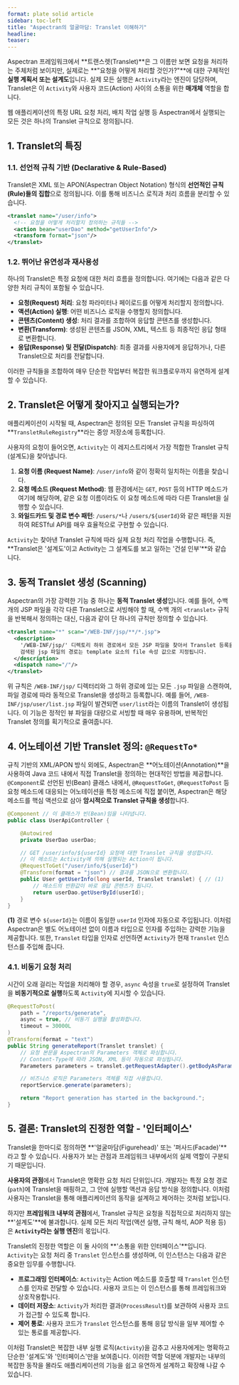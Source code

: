 ```yaml
---
format: plate solid article
sidebar: toc-left
title: "Aspectran의 얼굴마담: Translet 이해하기"
headline:
teaser:
---
```


Aspectran 프레임워크에서 **트랜스렛(Translet)**은 그 이름만 보면 요청을 처리하는 주체처럼 보이지만, 실제로는 **"요청을 어떻게 처리할 것인가?"**에 대한 구체적인 **실행 계획서 또는 설계도**입니다. 실제 모든 실행은 `Activity`라는 엔진이 담당하며, Translet은 이 `Activity`와 사용자 코드(Action) 사이의 소통을 위한 **매개체** 역할을 합니다.

웹 애플리케이션의 특정 URL 요청 처리, 배치 작업 실행 등 Aspectran에서 실행되는 모든 것은 하나의 Translet 규칙으로 정의됩니다.

## 1. Translet의 특징

### 1.1. 선언적 규칙 기반 (Declarative & Rule-Based)

Translet은 XML 또는 APON(Aspectran Object Notation) 형식의 **선언적인 규칙(Rule)들의 집합**으로 정의됩니다. 이를 통해 비즈니스 로직과 처리 흐름을 분리할 수 있습니다.

```xml
<translet name="/user/info">
  <!-- 요청을 어떻게 처리할지 정의하는 규칙들 -->
  <action bean="userDao" method="getUserInfo"/>
  <transform format="json"/>
</translet>
```

### 1.2. 뛰어난 유연성과 재사용성

하나의 Translet은 특정 요청에 대한 처리 흐름을 정의합니다. 여기에는 다음과 같은 다양한 처리 규칙이 포함될 수 있습니다.

-   **요청(Request) 처리**: 요청 파라미터나 페이로드를 어떻게 처리할지 정의합니다.
-   **액션(Action) 실행**: 어떤 비즈니스 로직을 수행할지 정의합니다.
-   **콘텐츠(Content) 생성**: 처리 결과를 조합하여 응답할 콘텐츠를 생성합니다.
-   **변환(Transform)**: 생성된 콘텐츠를 JSON, XML, 텍스트 등 최종적인 응답 형태로 변환합니다.
-   **응답(Response) 및 전달(Dispatch)**: 최종 결과를 사용자에게 응답하거나, 다른 Translet으로 처리를 전달합니다.

이러한 규칙들을 조합하여 매우 단순한 작업부터 복잡한 워크플로우까지 유연하게 설계할 수 있습니다.

## 2. Translet은 어떻게 찾아지고 실행되는가?

애플리케이션이 시작될 때, Aspectran은 정의된 모든 Translet 규칙을 파싱하여 **`TransletRuleRegistry`**라는 중앙 저장소에 등록합니다.

사용자의 요청이 들어오면, `Activity`는 이 레지스트리에서 가장 적합한 Translet 규칙(설계도)을 찾아냅니다.

1.  **요청 이름 (Request Name)**: `/user/info`와 같이 정확히 일치하는 이름을 찾습니다.
2.  **요청 메소드 (Request Method)**: 웹 환경에서는 `GET`, `POST` 등의 HTTP 메소드가 여기에 해당하며, 같은 요청 이름이라도 이 요청 메소드에 따라 다른 Translet을 실행할 수 있습니다.
3.  **와일드카드 및 경로 변수 패턴**: `/users/*`나 `/users/${userId}`와 같은 패턴을 지원하여 RESTful API를 매우 효율적으로 구현할 수 있습니다.

`Activity`는 찾아낸 Translet 규칙에 따라 실제 요청 처리 작업을 수행합니다. 즉, **Translet은 '설계도'이고 Activity는 그 설계도를 보고 일하는 '건설 인부'**와 같습니다.

## 3. 동적 Translet 생성 (Scanning)

Aspectran의 가장 강력한 기능 중 하나는 **동적 Translet 생성**입니다. 예를 들어, 수백 개의 JSP 파일을 각각 다른 Translet으로 서빙해야 할 때, 수백 개의 `<translet>` 규칙을 반복해서 정의하는 대신, 다음과 같이 단 하나의 규칙만 정의할 수 있습니다.

```xml
<translet name="*" scan="/WEB-INF/jsp/**/*.jsp">
  <description>
    '/WEB-INF/jsp/' 디렉토리 하위 경로에서 모든 JSP 파일을 찾아서 Translet 등록을 자동으로 합니다.
    검색된 jsp 파일의 경로는 template 요소의 file 속성 값으로 지정됩니다.
  </description>
  <dispatch name="/"/>
</translet>
```

위 규칙은 `/WEB-INF/jsp/` 디렉터리와 그 하위 경로에 있는 모든 `.jsp` 파일을 스캔하여, 파일 경로에 따라 동적으로 Translet을 생성하고 등록합니다. 예를 들어, `/WEB-INF/jsp/user/list.jsp` 파일이 발견되면 `user/list`라는 이름의 Translet이 생성됩니다. 이 기능은 정적인 뷰 파일을 대량으로 서빙할 때 매우 유용하며, 반복적인 Translet 정의를 획기적으로 줄여줍니다.

## 4. 어노테이션 기반 Translet 정의: `@RequestTo*`

규칙 기반의 XML/APON 방식 외에도, Aspectran은 **어노테이션(Annotation)**을 사용하여 Java 코드 내에서 직접 Translet을 정의하는 현대적인 방법을 제공합니다. `@Component`로 선언된 빈(Bean) 클래스 내에서, `@RequestToGet`, `@RequestToPost` 등 요청 메소드에 대응되는 어노테이션을 특정 메소드에 직접 붙이면, Aspectran은 해당 메소드를 핵심 액션으로 삼아 **암시적으로 Translet 규칙을 생성**합니다.

```java
@Component // 이 클래스가 빈(Bean)임을 나타냅니다.
public class UserApiController {

    @Autowired
    private UserDao userDao;

    // GET /user/info/${userId} 요청에 대한 Translet 규칙을 생성합니다.
    // 이 메소드는 Activity에 의해 실행되는 Action이 됩니다.
    @RequestToGet("/user/info/${userId}")
    @Transform(format = "json") // 결과를 JSON으로 변환합니다.
    public User getUserInfo(long userId, Translet translet) { // (1)
        // 메소드의 반환값이 바로 응답 콘텐츠가 됩니다.
        return userDao.getUserById(userId);
    }
}
```
**(1)** 경로 변수 `${userId}`는 이름이 동일한 `userId` 인자에 자동으로 주입됩니다. 이처럼 Aspectran은 별도 어노테이션 없이 이름과 타입으로 인자를 주입하는 강력한 기능을 제공합니다. 또한, `Translet` 타입을 인자로 선언하면 `Activity`가 현재 `Translet` 인스턴스를 주입해 줍니다.

### 4.1. 비동기 요청 처리

시간이 오래 걸리는 작업을 처리해야 할 경우, `async` 속성을 `true`로 설정하여 Translet을 **비동기적으로 실행**하도록 `Activity`에 지시할 수 있습니다.

```java
@RequestToPost(
    path = "/reports/generate",
    async = true, // 비동기 실행을 활성화합니다.
    timeout = 30000L
)
@Transform(format = "text")
public String generateReport(Translet translet) {
    // 요청 본문을 Aspectran의 Parameters 객체로 파싱합니다.
    // Content-Type에 따라 JSON, XML 등이 자동으로 파싱됩니다.
    Parameters parameters = translet.getRequestAdapter().getBodyAsParameters();

    // 비즈니스 로직은 Parameters 객체를 직접 사용합니다.
    reportService.generate(parameters);

    return "Report generation has started in the background.";
}
```

## 5. 결론: Translet의 진정한 역할 - '인터페이스'

Translet을 한마디로 정의하면 **'얼굴마담(Figurehead)' 또는 '퍼사드(Facade)'**라고 할 수 있습니다. 사용자가 보는 관점과 프레임워크 내부에서의 실제 역할이 구분되기 때문입니다.

**사용자의 관점**에서 Translet은 명확한 요청 처리 단위입니다. 개발자는 특정 요청 경로(`path`)에 Translet을 매핑하고, 그 안에 실행할 액션과 응답 방식을 정의합니다. 이처럼 사용자는 Translet을 통해 애플리케이션의 동작을 설계하고 제어하는 것처럼 보입니다.

하지만 **프레임워크 내부의 관점**에서, Translet 규칙은 요청을 직접적으로 처리하지 않는 **'설계도'**에 불과합니다. 실제 모든 처리 작업(액션 실행, 규칙 해석, AOP 적용 등)은 **`Activity`라는 실행 엔진**의 몫입니다.

Translet의 진정한 역할은 이 둘 사이의 **'소통을 위한 인터페이스'**입니다. `Activity`는 요청 처리 중 `Translet` 인스턴스를 생성하며, 이 인스턴스는 다음과 같은 중요한 임무를 수행합니다.

*   **프로그래밍 인터페이스**: `Activity`는 Action 메소드를 호출할 때 `Translet` 인스턴스를 인자로 전달할 수 있습니다. 사용자 코드는 이 인스턴스를 통해 프레임워크와 상호작용합니다.
*   **데이터 저장소**: `Activity`가 처리한 결과(`ProcessResult`)를 보관하여 사용자 코드가 접근할 수 있도록 합니다.
*   **제어 통로**: 사용자 코드가 `Translet` 인스턴스를 통해 응답 방식을 일부 제어할 수 있는 통로를 제공합니다.

이처럼 Translet은 복잡한 내부 실행 로직(`Activity`)을 감추고 사용자에게는 명확하고 단순한 '설계도'와 '인터페이스'만을 보여줍니다. 이러한 역할 덕분에 개발자는 내부의 복잡한 동작을 몰라도 애플리케이션의 기능을 쉽고 유연하게 설계하고 확장해 나갈 수 있습니다.